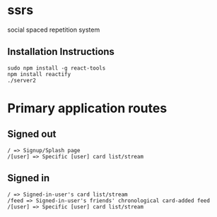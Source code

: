ssrs
====

social spaced repetition system

## Installation Instructions

    sudo npm install -g react-tools
    npm install reactify
    ./server2


Primary application routes
==========================

## Signed out

    / => Signup/Splash page
    /[user] => Specific [user] card list/stream

## Signed in

    / => Signed-in-user's card list/stream
    /feed => Signed-in-user's friends' chronological card-added feed
    /[user] => Specific [user] card list/stream
